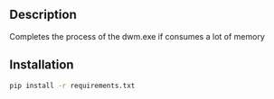 ## Description
Completes the process of the dwm.exe if consumes a lot of memory
## Installation
```sh
pip install -r requirements.txt
``` 
